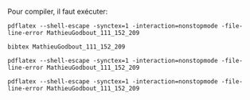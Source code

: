 Pour compiler, il faut exécuter:

``pdflatex --shell-escape -synctex=1 -interaction=nonstopmode -file-line-error MathieuGodbout_111_152_209``

``bibtex MathieuGodbout_111_152_209``

``pdflatex --shell-escape -synctex=1 -interaction=nonstopmode -file-line-error MathieuGodbout_111_152_209``

``pdflatex --shell-escape -synctex=1 -interaction=nonstopmode -file-line-error MathieuGodbout_111_152_209``
